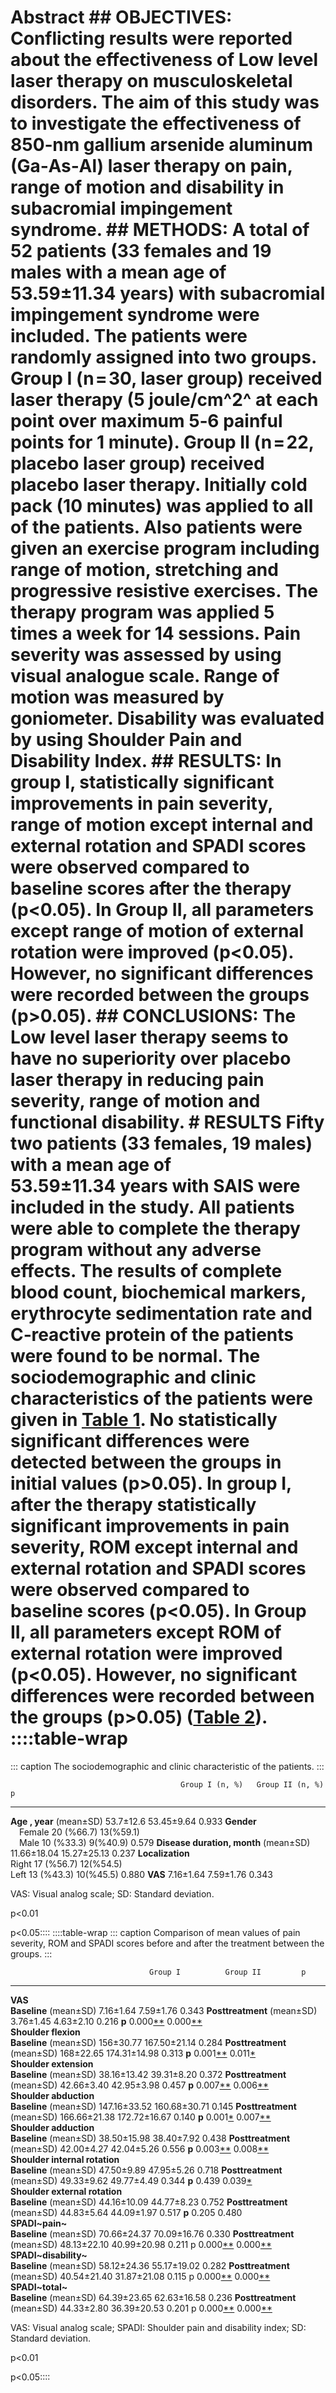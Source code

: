 # Abstract ## OBJECTIVES: Conflicting results were reported about the effectiveness of Low level laser therapy on musculoskeletal disorders. The aim of this study was to investigate the effectiveness of 850‐nm gallium arsenide aluminum (Ga‐As‐Al) laser therapy on pain, range of motion and disability in subacromial impingement syndrome. ## METHODS: A total of 52 patients (33 females and 19 males with a mean age of 53.59±11.34 years) with subacromial impingement syndrome were included. The patients were randomly assigned into two groups. Group I (n = 30, laser group) received laser therapy (5 joule/cm^2^ at each point over maximum 5‐6 painful points for 1 minute). Group II (n = 22, placebo laser group) received placebo laser therapy. Initially cold pack (10 minutes) was applied to all of the patients. Also patients were given an exercise program including range of motion, stretching and progressive resistive exercises. The therapy program was applied 5 times a week for 14 sessions. Pain severity was assessed by using visual analogue scale. Range of motion was measured by goniometer. Disability was evaluated by using Shoulder Pain and Disability Index. ## RESULTS: In group I, statistically significant improvements in pain severity, range of motion except internal and external rotation and SPADI scores were observed compared to baseline scores after the therapy (p<0.05). In Group II, all parameters except range of motion of external rotation were improved (p<0.05). However, no significant differences were recorded between the groups (p>0.05). ## CONCLUSIONS: The Low level laser therapy seems to have no superiority over placebo laser therapy in reducing pain severity, range of motion and functional disability. # RESULTS Fifty two patients (33 females, 19 males) with a mean age of 53.59±11.34 years with SAIS were included in the study. All patients were able to complete the therapy program without any adverse effects. The results of complete blood count, biochemical markers, erythrocyte sedimentation rate and C‐reactive protein of the patients were found to be normal. The sociodemographic and clinic characteristics of the patients were given in [Table 1](#). No statistically significant differences were detected between the groups in initial values (p>0.05). In group I, after the therapy statistically significant improvements in pain severity, ROM except internal and external rotation and SPADI scores were observed compared to baseline scores (p<0.05). In Group II, all parameters except ROM of external rotation were improved (p<0.05). However, no significant differences were recorded between the groups (p>0.05) ([Table 2](#)). ::::table-wrap
::: caption
The sociodemographic and clinic characteristic of the patients.
:::

                                          Group I (n, %)   Group II (n, %)   p
  --------------------------------------- ---------------- ----------------- -------
  **Age , year** (mean±SD)                53.7±12.6        53.45±9.64        0.933
  **Gender**                                                                 
   Female                                 20 (%66.7)       13(%59.1)         
   Male                                   10 (%33.3)       9(%40.9)          0.579
  **Disease duration, month** (mean±SD)   11.66±18.04      15.27±25.13       0.237
  **Localization**                                                           
  Right                                   17 (%56.7)       12(%54.5)         
  Left                                    13 (%43.3)       10(%45.5)         0.880
  **VAS**                                 7.16±1.64        7.59±1.76         0.343

VAS: Visual analog scale; SD: Standard deviation.

p<0.01

p<0.05::::  ::::table-wrap
::: caption
Comparison of mean values of pain severity, ROM and SPADI scores before
and after the treatment between the groups.
:::

                                   Group I          Group II         p
  -------------------------------- ---------------- ---------------- -------
  **VAS**                                                            
  **Baseline** (mean±SD)           7.16±1.64        7.59±1.76        0.343
  **Posttreatment** (mean±SD)      3.76±1.45        4.63±2.10        0.216
  **p**                            0.000[**](#)   0.000[**](#)   
  **Shoulder flexion**                                               
  **Baseline** (mean±SD)           156±30.77        167.50±21.14     0.284
  **Posttreatment** (mean±SD)      168±22.65        174.31±14.98     0.313
  **p**                            0.001[**](#)   0.011[*](#)     
  **Shoulder extension**                                             
  **Baseline** (mean±SD)           38.16±13.42      39.31±8.20       0.372
  **Posttreatment** (mean±SD)      42.66±3.40       42.95±3.98       0.457
  **p**                            0.007[**](#)   0.006[**](#)   
  **Shoulder abduction**                                             
  **Baseline** (mean±SD)           147.16±33.52     160.68±30.71     0.145
  **Posttreatment** (mean±SD)      166.66±21.38     172.72±16.67     0.140
  **p**                            0.001[*](#)     0.007[**](#)   
  **Shoulder adduction**                                             
  **Baseline** (mean±SD)           38.50±15.98      38.40±7.92       0.438
  **Posttreatment** (mean±SD)      42.00±4.27       42.04±5.26       0.556
  **p**                            0.003[**](#)   0.008[**](#)   
  **Shoulder internal rotation**                                     
  **Baseline** (mean±SD)           47.50±9.89       47.95±5.26       0.718
  **Posttreatment** (mean±SD)      49.33±9.62       49.77±4.49       0.344
  **p**                            0.439            0.039[*](#)     
  **Shoulder external rotation**                                     
  **Baseline** (mean±SD)           44.16±10.09      44.77±8.23       0.752
  **Posttreatment** (mean±SD)      44.83±5.64       44.09±1.97       0.517
  **p**                            0.205            0.480            
  **SPADI~pain~**                                                    
  **Baseline** (mean±SD)           70.66±24.37      70.09±16.76      0.330
  **Posttreatment** (mean±SD)      48.13±22.10      40.99±20.98      0.211
  p                                0.000[**](#)   0.000[**](#)   
  **SPADI~disability~**                                              
  **Baseline** (mean±SD)           58.12±24.36      55.17±19.02      0.282
  **Posttreatment** (mean±SD)      40.54±21.40      31.87±21.08      0.115
  p                                0.000[**](#)   0.000[**](#)   
  **SPADI~total~**                                                   
  **Baseline** (mean±SD)           64.39±23.65      62.63±16.58      0.236
  **Posttreatment** (mean±SD)      44.33±2.80       36.39±20.53      0.201
  p                                0.000[**](#)   0.000[**](#)   

VAS: Visual analog scale; SPADI: Shoulder pain and disability index; SD:
Standard deviation.

p<0.01

p<0.05:::: 